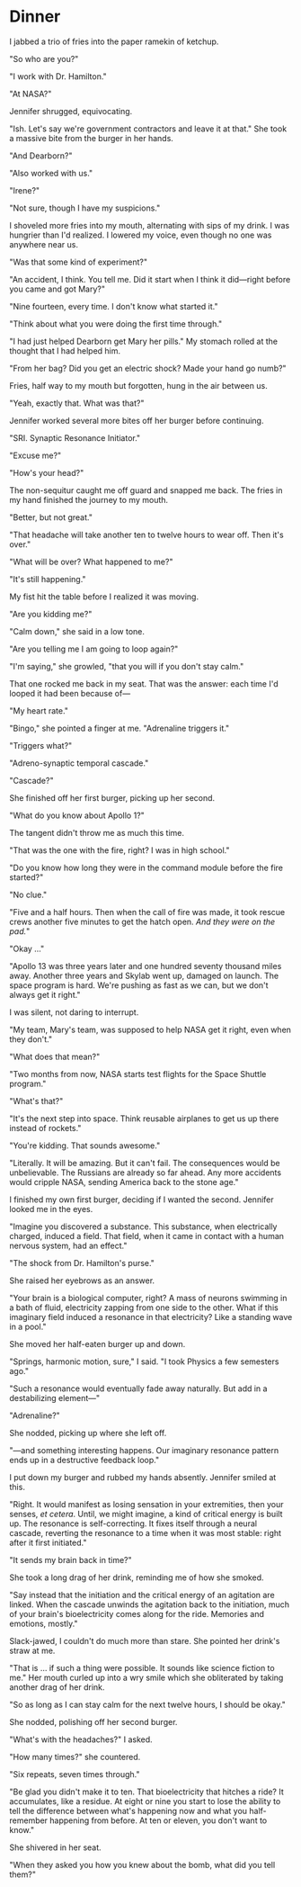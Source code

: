 # Dinner

I jabbed a trio of fries into the paper ramekin of ketchup.

"So who are you?"

"I work with Dr. Hamilton."

"At NASA?"

Jennifer shrugged, equivocating.

"Ish.
Let's say we're government contractors and leave it at that."
She took a massive bite from the burger in her hands.

"And Dearborn?"

"Also worked with us."

"Irene?"

"Not sure, though I have my suspicions."

I shoveled more fries into my mouth, alternating with sips of my drink.
I was hungrier than I'd realized.
I lowered my voice, even though no one was anywhere near us.

"Was that some kind of experiment?"

"An accident, I think.
You tell me.
Did it start when I think it did—right before you came and got Mary?"

"Nine fourteen, every time.
I don't know what started it."

"Think about what you were doing the first time through."

"I had just helped Dearborn get Mary her pills."
My stomach rolled at the thought that I had helped him.

"From her bag?
Did you get an electric shock?
Made your hand go numb?"

Fries, half way to my mouth but forgotten, hung in the air between us.

"Yeah, exactly that.
What was that?"

Jennifer worked several more bites off her burger before continuing.

"SRI.
Synaptic Resonance Initiator."

"Excuse me?"

"How's your head?"

The non-sequitur caught me off guard and snapped me back.
The fries in my hand finished the journey to my mouth.

"Better, but not great."

"That headache will take another ten to twelve hours to wear off.
Then it's over."

"What will be over?
What happened to me?"

"It's still happening."

My fist hit the table before I realized it was moving.

"Are you kidding me?"

"Calm down," she said in a low tone.

"Are you telling me I am going to loop again?"

"I'm saying," she growled, "that you will if you don't stay calm."

That one rocked me back in my seat.
That was the answer: each time I'd looped it had been because of—

"My heart rate."

"Bingo," she pointed a finger at me.
"Adrenaline triggers it."

"Triggers what?"

"Adreno-synaptic temporal cascade."

"Cascade?"

She finished off her first burger, picking up her second.

"What do you know about Apollo 1?"

The tangent didn't throw me as much this time.

"That was the one with the fire, right?
I was in high school."

"Do you know how long they were in the command module before the fire started?"

"No clue."

"Five and a half hours.
Then when the call of fire was made, it took rescue crews another five minutes to get the hatch open.
_And they were on the pad._"

"Okay …"

"Apollo 13 was three years later and one hundred seventy thousand miles away.
Another three years and Skylab went up, damaged on launch.
The space program is hard.
We're pushing as fast as we can, but we don't always get it right."

I was silent, not daring to interrupt.

"My team, Mary's team, was supposed to help NASA get it right, even when they don't."

"What does that mean?"

"Two months from now, NASA starts test flights for the Space Shuttle program."

"What's that?"

"It's the next step into space.
Think reusable airplanes to get us up there instead of rockets."

"You're kidding.
That sounds awesome."

"Literally.
It will be amazing.
But it can't fail.
The consequences would be unbelievable.
The Russians are already so far ahead.
Any more accidents would cripple NASA, sending America back to the stone age."

I finished my own first burger, deciding if I wanted the second.
Jennifer looked me in the eyes.

"Imagine you discovered a substance.
This substance, when electrically charged, induced a field.
That field, when it came in contact with a human nervous system, had an effect."

"The shock from Dr. Hamilton's purse."

She raised her eyebrows as an answer.

"Your brain is a biological computer, right?
A mass of neurons swimming in a bath of fluid, electricity zapping from one side to the other.
What if this imaginary field induced a resonance in that electricity?
Like a standing wave in a pool."

She moved her half-eaten burger up and down.

"Springs, harmonic motion, sure," I said.
"I took Physics a few semesters ago."

"Such a resonance would eventually fade away naturally.
But add in a destabilizing element—"

"Adrenaline?"

She nodded, picking up where she left off.

"—and something interesting happens.
Our imaginary resonance pattern ends up in a destructive feedback loop."

I put down my burger and rubbed my hands absently.
Jennifer smiled at this.

"Right.
It would manifest as losing sensation in your extremities, then your senses, _et cetera_.
Until, we might imagine, a kind of critical energy is built up.
The resonance is self-correcting.
It fixes itself through a neural cascade, reverting the resonance to a time when it was most stable: right after it first initiated."

"It sends my brain back in time?"

She took a long drag of her drink, reminding me of how she smoked.

"Say instead that the initiation and the critical energy of an agitation are linked.
When the cascade unwinds the agitation back to the initiation, much of your brain's bioelectricity comes along for the ride.
Memories and emotions, mostly."

Slack-jawed, I couldn't do much more than stare.
She pointed her drink's straw at me.

"That is … if such a thing were possible.
It sounds like science fiction to me."
Her mouth curled up into a wry smile which she obliterated by taking another drag of her drink.

"So as long as I can stay calm for the next twelve hours, I should be okay."

She nodded, polishing off her second burger.

"What's with the headaches?" I asked.

"How many times?" she countered.

"Six repeats, seven times through."

"Be glad you didn't make it to ten.
That bioelectricity that hitches a ride?
It accumulates, like a residue.
At eight or nine you start to lose the ability to tell the difference between what's happening now and what you half-remember happening from before.
At ten or eleven, you don't want to know."

She shivered in her seat.

"When they asked you how you knew about the bomb, what did you tell them?"
